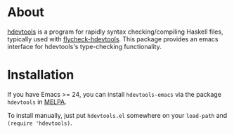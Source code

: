 # About

[hdevtools](https://github.com/bennofs/hdevtools) is a program for rapidly syntax checking/compiling Haskell files, typically used with [flycheck-hdevtools](https://github.com/flycheck/flycheck-hdevtools). This package provides an emacs interface for hdevtools's type-checking functionality.

# Installation

If you have Emacs >= 24, you can install `hdevtools-emacs` via the package `hdevtools` in [MELPA](http://melpa.milkbox.net/).

To install manually, just put `hdevtools.el` somewhere on your `load-path` and `(require 'hdevtools)`.
